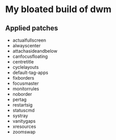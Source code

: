 # My bloated build of dwm

## Applied patches

 - actualfullscreen
 - alwayscenter
 - attachasideandbelow
 - canfocusfloating
 - centretitle
 - cyclelayouts
 - default-tag-apps
 - fixborders
 - focusmaster
 - monitorrules
 - noborder
 - pertag
 - restartsig
 - statuscmd
 - systray
 - vanitygaps
 - xresources
 - zoomswap
